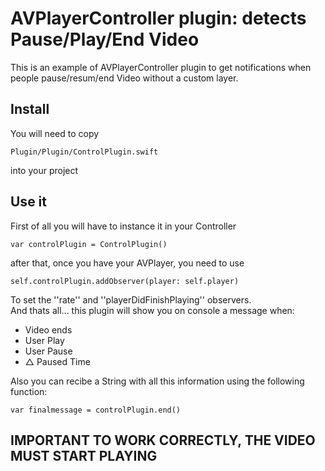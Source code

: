 # AVPlayerController plugin: detects Pause/Play/End Video

This is an example of AVPlayerController plugin to get notifications when people pause/resum/end Video without a custom layer.

## Install
You will need to copy
```
Plugin/Plugin/ControlPlugin.swift
```
into your project

## Use it

First of all you will have to instance it in your Controller
```
var controlPlugin = ControlPlugin()
```
after that, once you have your AVPlayer, you need to use
```
self.controlPlugin.addObserver(player: self.player)
```
To set the ''rate'' and ''playerDidFinishPlaying'' observers.  
And thats all... this plugin will show you on console a message when:
- Video ends
- User Play
- User Pause
- △ Paused Time 

Also you can recibe a String with all this information using the following function:
```
var finalmessage = controlPlugin.end()
```

## IMPORTANT TO WORK CORRECTLY, THE VIDEO MUST START PLAYING
